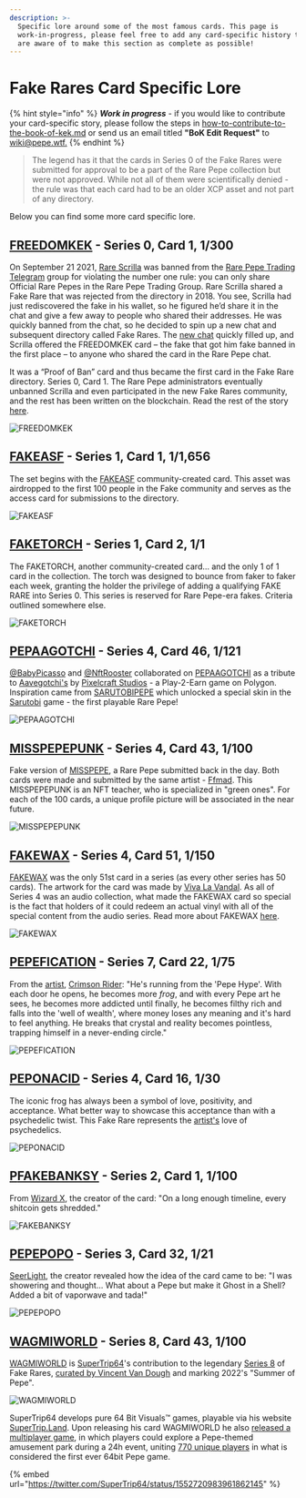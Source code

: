 ```yaml
---
description: >-
  Specific lore around some of the most famous cards. This page is
  work-in-progress, please feel free to add any card-specific history that you
  are aware of to make this section as complete as possible!
---
```


# Fake Rares Card Specific Lore

{% hint style="info" %}
_**Work in progress**_ - if you would like to contribute your card-specific story, please follow the steps in [how-to-contribute-to-the-book-of-kek.md](../../how-to-contribute-to-the-book-of-kek.md "mention") or send us an email titled **"BoK Edit Request"** to [wiki@pepe.wtf.](mailto:wiki@pepe.wtf?subject=BoK%20Edit%20Request)&#x20;
{% endhint %}

> The legend has it that the cards in Series 0 of the Fake Rares were submitted for approval to be a part of the Rare Pepe collection but were not approved. While not all of them were scientifically denied - the rule was that each card had to be an older XCP asset and not part of any directory.

Below you can find some more card specific lore.

## [FREEDOMKEK](https://pepe.wtf/asset/FREEDOMKEK) - Series 0, Card 1, 1/300

On September 21 2021, [Rare Scrilla](https://pepe.wtf/artists/Rare-Scrilla) was banned from the [Rare Pepe Trading Telegram](https://t.me/joinchat/QJdrG2ehHAfk5lKw) group for violating the number one rule: you can only share Official Rare Pepes in the Rare Pepe Trading Group. Rare Scrilla shared a Fake Rare that was rejected from the directory in 2018. You see, Scrilla had just rediscovered the fake in his wallet, so he figured he’d share it in the chat and give a few away to people who shared their addresses. He was quickly banned from the chat, so he decided to spin up a new chat and subsequent directory called Fake Rares. The [new chat](https://t.me/OFFICIALFAKERARES) quickly filled up, and Scrilla offered the FREEDOMKEK card – the fake that got him fake banned in the first place – to anyone who shared the card in the Rare Pepe chat.&#x20;

It was a “Proof of Ban” card and thus became the first card in the Fake Rare directory. Series 0, Card 1. The Rare Pepe administrators eventually unbanned Scrilla and even participated in the new Fake Rares community, and the rest has been written on the blockchain. Read the rest of the story [here](https://fakeraredirectory.com/la-faka-has-been-defeated/).

![FREEDOMKEK](https://user-images.githubusercontent.com/106767091/173695130-dde4591b-22d6-428d-8167-d8e460adc9dd.jpeg)

## [FAKEASF](https://pepe.wtf/asset/FAKEASF) - Series 1, Card 1, 1/1,656

The set begins with the [FAKEASF](https://pepe.wtf/asset/FAKEASF) community-created card. This asset was airdropped to the first 100 people in the Fake community and serves as the access card for submissions to the directory.



![FAKEASF](../../.gitbook/assets/FAKEASF.gif)

## [FAKETORCH](https://pepe.wtf/asset/FAKETORCH) - Series 1, Card 2, 1/1

The FAKETORCH, another community-created card… and the only 1 of 1 card in the collection. The torch was designed to bounce from faker to faker each week, granting the holder the privilege of adding a qualifying FAKE RARE into Series 0. This series is reserved for Rare Pepe-era fakes. Criteria outlined somewhere else.

![FAKETORCH](../../.gitbook/assets/ifrwd90-4.gif)

## [PEPAAGOTCHI](https://pepe.wtf/asset/PEPAAGOTCHI) - Series 4, Card 46, 1/121

[@BabyPicasso](https://twitter.com/BabyPicassoo) and [@NftRooster](https://twitter.com/NftRooster) collaborated on [PEPAAGOTCHI](https://pepe.wtf/asset/PEPAAGOTCHI) as a tribute to [Aavegotchi's](https://www.aavegotchi.com/) by [Pixelcraft Studios](https://twitter.com/pixelcraftstuds) - a Play-2-Earn game on Polygon. Inspiration came from [SARUTOBIPEPE](https://pepe.wtf/asset/SARUTOBIPEPE) which unlocked a special skin in the [Sarutobi](http://www.mandelduck.com/sarutobi/) game - the first playable Rare Pepe!

![PEPAAGOTCHI](../../.gitbook/assets/PEPAAGOTCHI.gif)

## [MISSPEPEPUNK](https://pepe.wtf/asset/MISSPEPEPUNK) - Series 4, Card 43, 1/100

Fake version of [MISSPEPE](https://pepe.wtf/asset/MISSPEPE), a Rare Pepe submitted back in the day. Both cards were made and submitted by the same artist - [Ffmad](https://pepe.wtf/artists/Ffmad). This MISSPEPEPUNK is an NFT teacher, who is specialized in "green ones". For each of the 100 cards, a unique profile picture will be associated in the near future.

![MISSPEPEPUNK](../../.gitbook/assets/MISSPEPEPUNK.png)

## [FAKEWAX](https://pepe.wtf/asset/FAKEWAX) - Series 4, Card 51, 1/150

[FAKEWAX](https://pepe.wtf/asset/FAKEWAX) was the only 51st card in a series (as every other series has 50 cards). The artwork for the card was made by [Viva La Vandal](https://pepe.wtf/artists/Viva-La-Vandal). As all of Series 4 was an audio collection, what made the FAKEWAX card so special is the fact that holders of it could redeem an actual vinyl with all of the special content from the audio series. Read more about FAKEWAX [here](https://fakeraredirectory.com/fakewax/).

![FAKEWAX](https://user-images.githubusercontent.com/106767091/173689937-83e88c31-03f2-47bd-a7b9-5f48d57c12b7.jpg)

## [PEPEFICATION](https://pepe.wtf/asset/PEPEFICATION) - Series 7, Card 22, 1/75

From the [artist](https://twitter.com/Crims0nRIdeR), [Crimson Rider](https://pepe.wtf/artists/Crimson-Rider): "He's running from the 'Pepe Hype'. With each door he opens, he becomes more _frog_, and with every Pepe art he sees, he becomes more addicted until finally, he becomes filthy rich and falls into the 'well of wealth', where money loses any meaning and it's hard to feel anything. He breaks that crystal and reality becomes pointless, trapping himself in a never-ending circle."

![PEPEFICATION](../../.gitbook/assets/PEPEFICATION.gif)

## [PEPONACID](https://pepe.wtf/asset/PEPONACID) - Series 4, Card 16, 1/30

The iconic frog has always been a symbol of love, positivity, and acceptance. What better way to showcase this acceptance than with a psychedelic twist. This Fake Rare represents the [artist's](https://pepe.wtf/artists/Prateek-Dhiman) love of psychedelics.

![PEPONACID](../../.gitbook/assets/PEPONACID.gif)

## [P](https://pepe.wtf/asset/PEPONACID)[FAKEBANKSY](https://pepe.wtf/asset/FAKEBANKSY) - Series 2, Card 1, 1/100

From [Wizard X](https://pepe.wtf/artists/Wizard-X), the creator of the card: "On a long enough timeline, every shitcoin gets shredded."

![FAKEBANKSY](../../.gitbook/assets/FAKEBANKSY.gif)

## [PEPEPOPO](https://pepe.wtf/artists/Wizard-X) - Series 3, Card 32, 1/21

[SeerLight](https://pepe.wtf/artists/SeerLight), the creator revealed how the idea of the card came to be: "I was showering and thought... What about a Pepe but make it Ghost in a Shell? Added a bit of vaporwave and tada!"

![PEPEPOPO](../../.gitbook/assets/PEPEPOPO.gif)

## [WAGMIWORLD](https://pepe.wtf/asset/WAGMIWORLD) - Series 8, Card 43, 1/100

[WAGMIWORLD](https://pepe.wtf/asset/WAGMIWORLD) is [SuperTrip64](https://twitter.com/SuperTrip64)'s contribution to the legendary [Series 8](https://fakeraredirectory.com/series-8/) of Fake Rares, [curated by Vincent Van Dough](https://twitter.com/Vince\_Van\_Dough/status/1541599342590537729) and marking 2022's "Summer of Pepe".&#x20;

![WAGMIWORLD](../../.gitbook/assets/wagmiworld.png)

SuperTrip64 develops pure 64 Bit Visuals™ games, playable via his website [SuperTrip.Land](http://supertrip.land). Upon releasing his card WAGMIWORLD he also [released a multiplayer game](https://twitter.com/SuperTrip64/status/1552720983961862145), in which players could explore a Pepe-themed amusement park during a 24h event, uniting [770 unique players](https://twitter.com/SuperTrip64/status/1553153594752466947) in what is considered the first ever 64bit Pepe game.

{% embed url="https://twitter.com/SuperTrip64/status/1552720983961862145" %}

